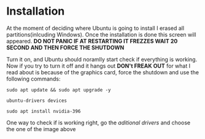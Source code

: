 # Installation

At the moment of deciding where Ubuntu is going to install I erased all partitions(inlcuding Windows). Once the installation is done this screen will appeared. **DO NOT PANIC IF AT RESTARTING IT FREZZES WAIT 20 SECOND AND THEN FORCE THE SHUTDOWN**

Turn it on, and Ubuntu should noramlly start check if everything is working. Now if you try to turn it off and it hangs out **DON't FREAK OUT** for what I read about is because of the graphics card, force the shutdown and use the following commands:

```
sudo apt update && sudo apt upgrade -y

ubuntu-drivers devices

sudo apt install nvidia-396
```
One way to check if is working right, go the _aditional drivers_ and choose the one of the image above
